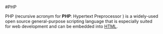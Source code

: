 #PHP



PHP (recursive acronym for **PHP**: Hypertext Preprocessor ) is a widely-used open source general-purpose scripting language that is especially suited for web development and can be embedded into [HTML](/wiki/html).